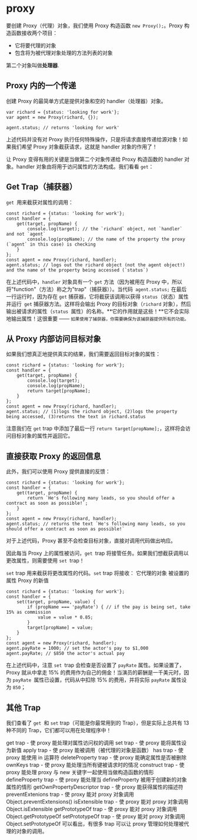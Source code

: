 # proxy

要创建 Proxy（代理）对象，我们使用 Proxy 构造函数 `new Proxy();`。Proxy 构造函数接收两个项目：

* 它将要代理的对象
* 包含将为被代理对象处理的方法列表的对象

第二个对象叫做**处理器**.

## Proxy 内的一个传递
创建 Proxy 的最简单方式是提供对象和空的 handler（处理器）对象。

```
var richard = {status: 'looking for work'};
var agent = new Proxy(richard, {});

agent.status; // returns 'looking for work'
```
上述代码并没有对 Proxy 执行任何特殊操作，只是将请求直接传递给源对象！如果我们希望 Proxy 对象截获请求，这就是 handler 对象的作用了！

让 Proxy 变得有用的关键是当做第二个对象传递给 Proxy 构造函数的 handler 对象。handler 对象由将用于访问属性的方法构成。我们看看 `get`：

## Get Trap（捕获器）
`get `用来截获对属性的调用：

```
const richard = {status: 'looking for work'};
const handler = {
    get(target, propName) {
        console.log(target); // the `richard` object, not `handler` and not `agent`
        console.log(propName); // the name of the property the proxy (`agent` in this case) is checking
    }
};
const agent = new Proxy(richard, handler);
agent.status; // logs out the richard object (not the agent object!) and the name of the property being accessed (`status`)
```
在上述代码中，`handler` 对象具有一个 `get` 方法（因为被用在 Proxy 中，所以将"function"（方法）称之为"trap"（捕获器））。当代码` agent.status;` 在最后一行运行时，因为存在 `get` 捕获器，它将截获该调用以获得 `status`（状态）属性并运行` get` 捕获器方法。这样将会输出 Proxy 的目标对象（`richard` 对象），然后输出被请求的属性（`status `属性）的名称。**它的作用就是这些！**它不会实际地输出属性！这很重要 —— `如果使用了捕获器，你需要确保为该捕获器提供所有的功能。`

## 从 Proxy 内部访问目标对象
如果我们想真正地提供真实的结果，我们需要返回目标对象的属性：

```
const richard = {status: 'looking for work'};
const handler = {
    get(target, propName) {
        console.log(target);
        console.log(propName);
        return target[propName];
    }
};
const agent = new Proxy(richard, handler);
agent.status; // (1)logs the richard object, (2)logs the property being accessed, (3)returns the text in richard.status
```

注意我们在 `get` trap 中添加了最后一行 `return target[propName];`，这样将会访问目标对象的属性并返回它。

## 直接获取 Proxy 的返回信息
此外，我们可以使用 Proxy 提供直接的反馈：

```
const richard = {status: 'looking for work'};
const handler = {
    get(target, propName) {
        return `He's following many leads, so you should offer a contract as soon as possible!`;
    }
};
const agent = new Proxy(richard, handler);
agent.status; // returns the text `He's following many leads, so you should offer a contract as soon as possible!`
```

对于上述代码，Proxy 甚至不会检查目标对象，直接对调用代码做出响应。

因此每当 Proxy 上的属性被访问，`get `trap 将接管任务。如果我们想截获调用以更改属性，则需要使用 `set `trap！

`set` trap 用来截获将更改属性的代码。`set` trap 将接收： 它代理的对象 被设置的属性 Proxy 的新值

```
const richard = {status: 'looking for work'};
const handler = {
    set(target, propName, value) {
        if (propName === 'payRate') { // if the pay is being set, take 15% as commission
            value = value * 0.85;
        }
        target[propName] = value;
    }
};
const agent = new Proxy(richard, handler);
agent.payRate = 1000; // set the actor's pay to $1,000
agent.payRate; // $850 the actor's actual pay
```

在上述代码中，注意 `set `trap 会检查是否设置了 `payRate` 属性。如果设置了，Proxy 就从中拿走 15% 的费用作为自己的佣金！当演员的薪酬是一千美元时，因为 `payRate `属性已设置，代码从中扣除 15% 的费用，并将实际 `payRate` 属性设为 `850`；
## 其他 Trap
我们查看了 `get `和 `set` trap（可能是你最常用到的 Trap），但是实际上总共有 13 种不同的 Trap，它们都可以用在处理程序中！

get trap - 使 proxy 能处理对属性访问权的调用
set trap - 使 proxy 能将属性设为新值
apply trap - 使 proxy 能被调用（被代理的对象是函数）
has trap - 使 proxy 能使用 in 运算符
deleteProperty trap - 使 proxy 能确定属性是否被删除
ownKeys trap - 使 proxy 能处理当所有键被请求时的情况
construct trap - 使 proxy 能处理 proxy 与 new 关键字一起使用当做构造函数的情形
defineProperty trap - 使 proxy 能处理当 defineProperty 被用于创建新的对象属性的情形
getOwnPropertyDescriptor trap - 使 proxy 能获得属性的描述符
preventExtenions trap - 使 proxy 能对 proxy 对象调用 Object.preventExtensions()
isExtensible trap - 使 proxy 能对 proxy 对象调用 Object.isExtensible
getPrototypeOf trap - 使 proxy 能对 proxy 对象调用 Object.getPrototypeOf
setPrototypeOf trap - 使 proxy 能对 proxy 对象调用 Object.setPrototypeOf
可以看出，有很多 trap 可以让 proxy 管理如何处理被代理的对象的调用。
